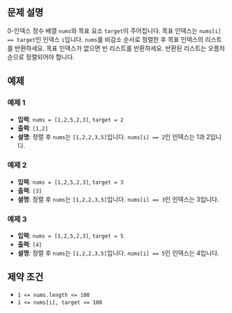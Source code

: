 ## 문제 설명

0-인덱스 정수 배열 `nums`와 목표 요소 `target`이 주어집니다. 
목표 인덱스는 `nums[i] == target`인 인덱스 `i`입니다.
`nums`를 비감소 순서로 정렬한 후 목표 인덱스의 리스트를 반환하세요. 
목표 인덱스가 없으면 빈 리스트를 반환하세요. 반환된 리스트는 오름차순으로 정렬되어야 합니다.

## 예제

### 예제 1
- **입력**: `nums = [1,2,5,2,3]`, `target = 2`
- **출력**: `[1,2]`
- **설명**: 정렬 후 `nums`는 `[1,2,2,3,5]`입니다. `nums[i] == 2`인 인덱스는 1과 2입니다.

### 예제 2
- **입력**: `nums = [1,2,5,2,3]`, `target = 3`
- **출력**: `[3]`
- **설명**: 정렬 후 `nums`는 `[1,2,2,3,5]`입니다. `nums[i] == 3`인 인덱스는 3입니다.

### 예제 3
- **입력**: `nums = [1,2,5,2,3]`, `target = 5`
- **출력**: `[4]`
- **설명**: 정렬 후 `nums`는 `[1,2,2,3,5]`입니다. `nums[i] == 5`인 인덱스는 4입니다.

## 제약 조건
- `1 <= nums.length <= 100`
- `1 <= nums[i], target <= 100`
